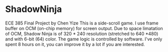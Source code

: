 # ShadowNinja
ECE 385 Final Project by Chen Yize
This is a side-scroll game. I use frame buffer on OCM (on-chip memory) for screen output. 
Due to space limatation of OCM, Shadow Ninja is of 320 * 240 resolution (stretched to 640 *480) and with 6-bit (64) color.
The game logic is controlled by software. I've only spent 8 hours on it, you can improve it by a lot if you are interested.
